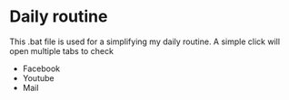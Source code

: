 # Daily routine

This .bat file is used for a simplifying my daily routine. A simple click
will open multiple tabs to check

  * Facebook
  * Youtube
  * Mail
